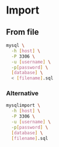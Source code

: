 # Import

## From file

```sh
mysql \
  -h [host] \
  -P 3306 \
  -u [username] \
  -p[password] \
  [database] \
  < [filename].sql
```

### Alternative

```sh
mysqlimport \
  -h [host] \
  -P 3306 \
  -u [username] \
  -p[password] \
  [database] \
  [filename].sql
```
